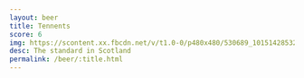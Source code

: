 ```yaml
---
layout: beer
title: Tennents
score: 6
img: https://scontent.xx.fbcdn.net/v/t1.0-0/p480x480/530689_10151428532548745_22366953_n.jpg?oh=7e8e386a285ea627e52f5f4380ab15b6&oe=59171B9A
desc: The standard in Scotland
permalink: /beer/:title.html
---
```

